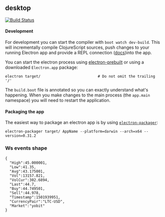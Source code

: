 desktop
-------

[![Build Status](https://travis-ci.org/cryptounicorns/desktop.svg)](https://travis-ci.org/cryptounicorns/desktop)

#### Development

For development you can start the compiler with `boot watch dev-build`.
This will incrementally compile ClojureScript sources, push changes to your
running Electron app and provide a REPL connection
([docs](https://github.com/adzerk-oss/boot-cljs-repl))into the app.

You can start the electron process using
[electron-prebuilt](https://github.com/mafintosh/electron-prebuilt) or
using a downloaded `Electron.app` package:

```
electron target/                          # Do not omit the trailing '/'
```

The `build.boot` file is annotated so you can exactly understand
what's happening. When you make changes to the main process (the
`app.main` namespace) you will need to restart the
application.

#### Packaging the app

The easiest way to package an electron app is by using
[`electron-packager`](https://github.com/maxogden/electron-packager):

```
electron-packager target/ AppName --platform=darwin --arch=x64 --version=0.31.2
```

### Ws events shape

```
{
  "High":45.000001,
  "Low":41.35,
  "Avg":43.175001,
  "Vol":13157.821,
  "VolCur":302.6894,
  "Last":44.7,
  "Buy":44.749501,
  "Sell":44.978,
  "Timestamp":1501939951,
  "CurrencyPair":"LTC-USD",
  "Market":"yobit"
}
```
